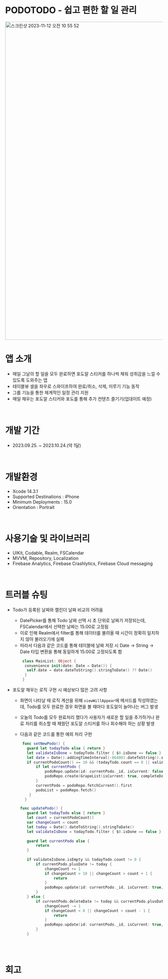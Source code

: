 # PODOTODO - 쉽고 편한 할 일 관리
<img width="1018" alt="스크린샷 2023-11-12 오전 10 55 52" src="https://github.com/i-seo725/PodoTodo/assets/140357379/901e9bd8-1d6f-4dd6-bd61-eb324756a777">


# 앱 소개
 * 매일 그날의 할 일을 모두 완료하면 포도알 스티커를 하나씩 채워 성취감을 느낄 수 있도록 도와주는 앱
 * 테이블뷰 셀을 좌우로 스와이프하여 완료/취소, 삭제, 미루기 기능 동작
 * 그룹 기능을 통한 체계적인 일정 관리 지원
 * 매일 채우는 포도알 스티커와 포도를 통해 추가 컨텐츠 즐기기(업데이트 예정)
<br/>

# 개발 기간
 * 2023.09.25. ~ 2023.10.24.(약 1달)
<br/>


# 개발환경
  * Xcode 14.3.1
  * Supported Destinations : iPhone
  * Minimum Deployments : 15.0
  * Orientation : Portrait
<br/>


# 사용기술 및 라이브러리
 * UIKit, Codable, Realm, FSCalendar
 * MVVM, Repository, Localization
 * Firebase Analytics, Firebase Crashlytics, Firebase Cloud messaging
 <br/>
 
# 트러블 슈팅
 * Todo가 등록된 날짜와 캘린더 날짜 비교의 어려움
   * DatePicker를 통해 Todo 날짜 선택 시 초 단위로 날짜가 저장되는데, FSCalendar에서 선택한 날짜는 15:00로 고정됨
   * 이로 인해 Realm에서 filter를 통해 데이터를 불려올 때 시간이 정확히 일치하지 않아 불러오기에 실패
   * 따라서 다음과 같은 코드를 통해 테이블에 날짜 저장 시 Date -> String -> Date 타입 변환을 통해 동일하게 15:00로 고정되도록 함
     ```swift
      class MainList: Object {
       convenience init(date: Date = Date()) {
        self.date = date.dateToString().stringToDate() ?? Date()
       }
      }
     ```
   
   
 * 포도알 채우는 로직 구현 시 예상보다 많은 고려 사항
   * 화면이 나타날 때 로직 계산을 위해 `viewWillAppear`에 메서드를 작성하였는데, Todo를 모두 완료한 경우 화면을 볼 때마다 포도알이 늘어나는 버그 발생
   * 오늘의 Todo를 모두 완료처리 했다가 사용자가 새로운 할 일을 추가하거나 완료 처리를 취소할 때 채웠던 포도알 스티커를 하나 회수해야 하는 상황 발생
   * 다음과 같은 코드를 통한 예외 처리 구현

     ```swift
      func setNewPodo() {
        guard let todayTodo else { return }
        let validateIsDone = todayTodo.filter { $0.isDone == false }
        let date = Date().addingTimeInterval(-86400).dateToString().stringToDate()
        if currentPodoCount() == 10 && (todayTodo.count == 0 || validateIsDone.isEmpty) {
            if let currentPodo {
                podoRepo.update(id: currentPodo._id, isCurrent: false, fillCount: 10, completeDate: date, plusDate: date, deleteDate: nil)
                podoRepo.create(GrapeList(isCurrent: true, completeDate: nil, plusDate: nil, deleteDate: nil))
            }
            currentPodo = podoRepo.fetchCurrent().first
            podoList = podoRepo.fetch()
         }
       }

     func updatePodo() {
        guard let todayTodo else { return }
        let count = currentPodoCount()
        var changeCount = count
        let today = Date().dateToString().stringToDate()
        let validateIsDone = todayTodo.filter { $0.isDone == false }
        
        guard let currentPodo else {
            return
        }
        
        if validateIsDone.isEmpty && todayTodo.count != 0 {
            if currentPodo.plusDate != today {
                changeCount += 1
                if changeCount > 10 || changeCount > count + 1 {
                    return
                }
                podoRepo.update(id: currentPodo._id, isCurrent: true, fillCount: changeCount, completeDate: nil, plusDate: today, deleteDate: nil)
            }
        } else {
            if currentPodo.deleteDate != today && currentPodo.plusDate == today {
                changeCount -= 1
                if changeCount < 0 || changeCount < count - 1 {
                    return
                }
                podoRepo.update(id: currentPodo._id, isCurrent: true, fillCount: changeCount, completeDate: nil, plusDate: nil, deleteDate: today)
            }
        }
    
     ```

<br/>

# 회고
